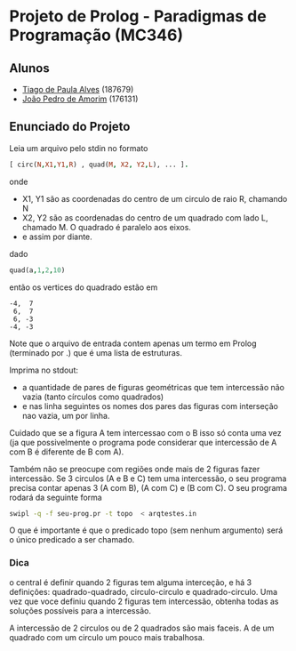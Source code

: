 # Projeto de Prolog - Paradigmas de Programação (MC346)

## Alunos

- [Tiago de Paula Alves](mailto:t187679@dac.unicamp.br) (187679)
- [João Pedro de Amorim](mailto:j176131@dac.unicamp.br) (176131)

## Enunciado do Projeto

Leia um arquivo pelo stdin no formato

```prolog
[ circ(N,X1,Y1,R) , quad(M, X2, Y2,L), ... ].
```

onde

- X1, Y1 são as coordenadas do centro de um circulo de raio R, chamando N
- X2, Y2 são as coordenadas do centro de um quadrado com lado L, chamado M. O quadrado é paralelo aos eixos.
- e assim por diante.

dado

```prolog
quad(a,1,2,10)
```

então os vertices do quadrado estão em

```raw
-4,  7
 6,  7
 6, -3
-4, -3
```

Note que o arquivo de entrada contem apenas um termo em Prolog (terminado por .) que é uma lista de estruturas.

Imprima no stdout:

- a quantidade de pares de figuras geométricas que tem intercessão não vazia (tanto círculos como quadrados)
- e nas linha seguintes os nomes dos pares das figuras com interseção nao vazia, um por linha.

Cuidado que se a figura A tem intercessao com o B isso só conta uma vez (ja que possivelmente o programa pode considerar que intercessão de A com B é diferente de B com A).

Também não se preocupe com regiões onde mais de 2 figuras fazer intercessão. Se 3 circulos (A e B e C) tem uma intercessão, o seu programa precisa contar apenas 3 (A com B), (A com C) e (B com C). O seu programa rodará da seguinte forma

```bash
swipl -q -f seu-prog.pr -t topo  < arqtestes.in
```

O que é importante é que o predicado topo (sem nenhum argumento) será o único predicado a ser chamado.

### Dica

o central é definir quando 2 figuras tem alguma interceção, e há 3 definições: quadrado-quadrado, circulo-circulo e quadrado-circulo. Uma vez que voce definiu quando 2 figuras tem intercessão, obtenha todas as soluções possíveis para a intercessão.

A intercessão de 2 circulos ou de 2 quadrados são mais faceis. A de um quadrado com um circulo um pouco mais trabalhosa.
